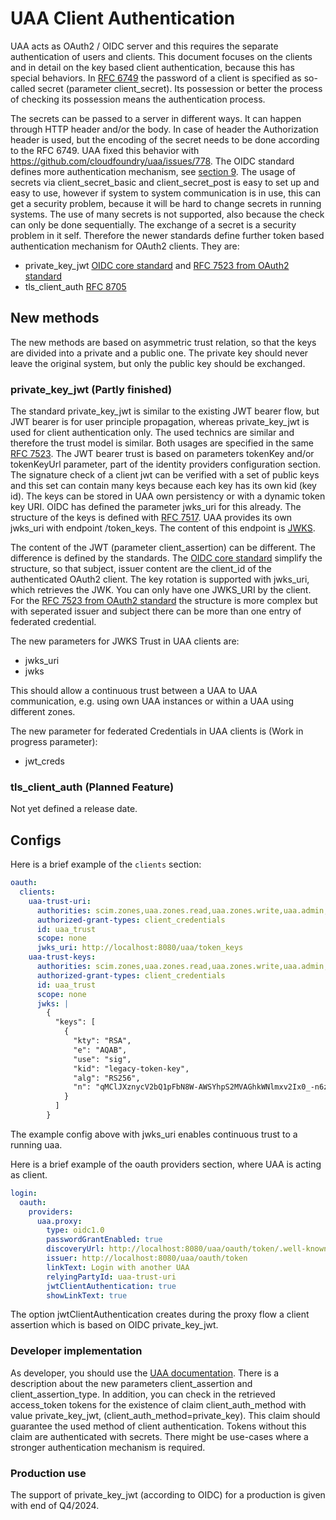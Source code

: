 # UAA Client Authentication
UAA acts as OAuth2 / OIDC server and this requires the separate authentication of users and clients. This document focuses on
the clients and in detail on the key based client authentication, because this has special behaviors.
In [RFC 6749](https://www.rfc-editor.org/rfc/rfc6749#section-2.3.1) the password of a client is specified as so-called secret (parameter client_secret). Its possession
or better the process of checking its possession means the authentication process.

The secrets can be passed to a server in different ways. It can happen through HTTP header and/or the body. In case of header the Authorization header is used, but
the encoding of the secret needs to be done according to the RFC 6749. UAA fixed this behavior with https://github.com/cloudfoundry/uaa/issues/778.
The OIDC standard defines more authentication mechanism, see [section 9](https://openid.net/specs/openid-connect-core-1_0.html#ClientAuthentication).
The usage of secrets via client_secret_basic and client_secret_post is easy to set up and easy to use, however if system to system communication is
in use, this can get a security problem, because it will be hard to change secrets in running systems. The use of many secrets is not
supported, also because the check can only be done sequentially. The exchange of a secret is a security problem in it self. Therefore the newer
standards define further token based authentication mechanism for OAuth2 clients. They are:

* private_key_jwt [OIDC core standard](https://openid.net/specs/openid-connect-core-1_0.html#ClientAuthentication) and [RFC 7523 from OAuth2 standard](https://www.rfc-editor.org/info/rfc7523)
* tls_client_auth [RFC 8705](https://www.rfc-editor.org/rfc/rfc8705)

## New methods
The new methods are based on asymmetric trust relation, so that the keys are divided into a private and a public one. The private key should never leave
the original system, but only the public key should be exchanged.

### private_key_jwt (Partly finished)
The standard private_key_jwt is similar to the existing JWT bearer flow, but JWT bearer is for user principle propagation, whereas private_key_jwt
is used for client authentication only. The used technics are similar and therefore the trust model is similar. Both usages are specified in the same
[RFC 7523](https://www.rfc-editor.org/rfc/rfc7523.txt). The JWT bearer trust is based on parameters tokenKey and/or tokenKeyUrl parameter, part of the
identity providers configuration section. The signature check of a client jwt can be verified with a set
of public keys and this set can contain many keys because each key has its own kid (key id). The keys can be stored in UAA own persistency or with
a dynamic token key URI. OIDC has defined the parameter jwks_uri for this already. The structure of the keys is defined with [RFC 7517](https://datatracker.ietf.org/doc/html/rfc7517).
UAA provides its own jwks_uri with endpoint /token_keys. The content of this endpoint is [JWKS](https://datatracker.ietf.org/doc/html/rfc7517#section-5).

The content of the JWT (parameter client_assertion) can be different. The difference is defined by the standards. The [OIDC core standard](https://openid.net/specs/openid-connect-core-1_0.html#ClientAuthentication) 
simplify the structure, so that subject, issuer content are the client_id of the authenticated OAuth2 client. The key rotation is supported with
jwks_uri, which retrieves the JWK. You can only have one JWKS_URI by the client. For the [RFC 7523 from OAuth2 standard](https://www.rfc-editor.org/info/rfc7523) the
structure is more complex but with seperated issuer and subject there can be more than one entry of federated credential.

The new parameters for JWKS Trust in UAA clients are:

* jwks_uri
* jwks

This should allow a continuous trust between a UAA to UAA communication, e.g. using own UAA instances or within a UAA using different zones.

The new parameter for federated Credentials in UAA clients is (Work in progress parameter):

* jwt_creds

### tls_client_auth (Planned Feature)
Not yet defined a release date.

## Configs
Here is a brief example of the `clients` section:
```yaml
oauth:
  clients:
    uaa-trust-uri:
      authorities: scim.zones,uaa.zones.read,uaa.zones.write,uaa.admin,clients.read,clients.write,clients.secret,zones.read,zones.uaa.admin
      authorized-grant-types: client_credentials
      id: uaa_trust
      scope: none
      jwks_uri: http://localhost:8080/uaa/token_keys
    uaa-trust-keys:
      authorities: scim.zones,uaa.zones.read,uaa.zones.write,uaa.admin,clients.read,clients.write,clients.secret,zones.read,zones.uaa.admin
      authorized-grant-types: client_credentials
      id: uaa_trust
      scope: none
      jwks: |
        {
          "keys": [
            {
              "kty": "RSA",
              "e": "AQAB",
              "use": "sig",
              "kid": "legacy-token-key",
              "alg": "RS256",
              "n": "qMClJXznycV2bQ1pFbN8W-AWSYhpS2MVAGhkWNlmxv2Ix0_-n6zjivjdoxcq7RJR4kVycoVeD07DiWElYSnQLdeQPgKAcBiwilR30UyyDTKcqDQQ5rkCg2ONlwV0aMsg74KaXeXsV653ASs3FYEtuS1aD_Db5-FyXF8HkHo8xy19NUnqsDWQnh1Hhklynxu2tvW0fw2oDE1pwNl-WLEVPtlcpCtf4VSv-GawtBiI6xmYsGBMC9w29ESHFqPw0NSCRhlyJf6rDBNH_766mzK_vEzA4rzGTBEUqDxTg_8JpRhh9D3qljSsmqCtpQoloOAaUKCqSJb_hKPspe-7r9cYmw"
            }
          ]
        }
```
The example config above with jwks_uri enables continuous trust to a running uaa.

Here is a brief example of the oauth providers section, where UAA is acting as client.
```yaml
login:
  oauth:
    providers:
      uaa.proxy:
        type: oidc1.0
        passwordGrantEnabled: true
        discoveryUrl: http://localhost:8080/uaa/oauth/token/.well-known/openid-configuration
        issuer: http://localhost:8080/uaa/oauth/token
        linkText: Login with another UAA
        relyingPartyId: uaa-trust-uri
        jwtClientAuthentication: true
        showLinkText: true
```

The option jwtClientAuthentication creates during the proxy flow a client assertion which is based on OIDC private_key_jwt.

### Developer implementation
As developer, you should use the [UAA documentation](https://docs.cloudfoundry.org/api/uaa/version/77.18.0/index.html#token). There is a description
about the new parameters client_assertion and client_assertion_type. In addition, you can check in the retrieved access_token tokens for the existence 
of claim client_auth_method with value private_key_jwt, (client_auth_method=private_key). This claim should guarantee the used method of client 
authentication. Tokens without this claim are authenticated with secrets. There might be use-cases where a stronger authentication mechanism is 
required.

### Production use

The support of private_key_jwt (according to OIDC) for a production is given with end of Q4/2024. 
